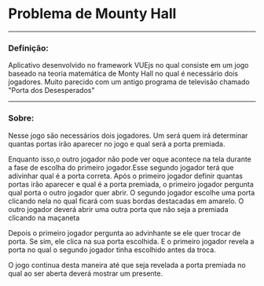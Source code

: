<h1>Problema de Mounty Hall</h1>
<hr>
<h3>Definição:</h3>
<p>Aplicativo desenvolvido no framework VUEjs no qual consiste em um jogo baseado na teoria matemática de Monty Hall no qual é necessário dois jogadores. Muito parecido com um antigo programa de televisão chamado "Porta dos Desesperados"</p>
<hr>
<h3>Sobre:</h3>
<p> Nesse jogo são necessários dois jogadores. Um será quem irá determinar quantas portas irão aparecer no jogo e qual será a porta premiada.</p>
<p>Enquanto isso,o outro jogador não pode ver oque acontece na tela durante a fase de escolha do primeiro jogador.Esse segundo jogador terá que adivinhar qual é a porta correta. Após o primeiro jogador definir quantas portas irão aparecer e qual é a porta premiada, o primeiro jogador pergunta qual porta o outro jogador quer abrir. O segundo jogador escolhe uma porta clicando nela no qual ficará com suas bordas destacadas em amarelo. O outro jogador deverá abrir uma outra porta que não seja a premiada clicando na maçaneta</p><p>Depois o primeiro jogador pergunta ao advinhante se ele quer trocar de porta. Se sim, ele clica na sua porta escolhida. E o primeiro jogador revela a porta no qual o segundo jogador tinha escolhido antes da troca.</p><p>O jogo continua desta maneira até que seja revelada a porta premiada no qual ao ser aberta deverá mostrar um presente.</p>